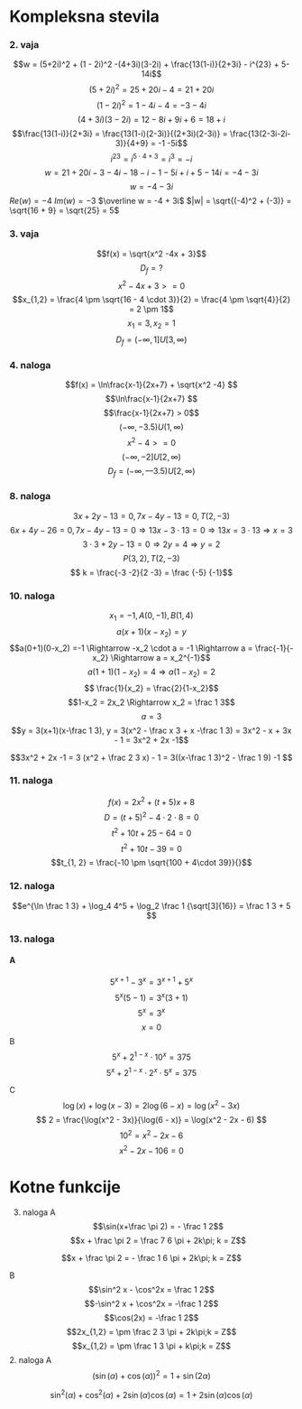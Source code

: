 # Kompleksna stevila
### 2. vaja
$$w = (5+2i)^2 + (1 - 2i)^2 -(4+3i)(3-2i) + \frac{13(1-i)}{2+3i} - i^{23} + 5- 14i$$
$$(5+2i)^2 = 25 +20i -4 = 21 + 20 i$$
$$(1-2i)^2 = 1 -4i -4 = -3 -4i$$
$$(4+3i)(3-2i) = 12 -8i + 9i +6 = 18 + i$$
$$\frac{13(1-i)}{2+3i} = \frac{13(1-i)(2-3i)}{(2+3i)(2-3i)} = \frac{13(2-3i-2i-3)}{4+9} = -1 -5i$$
$$i^{23} = i^{5 \cdot 4 + 3 } = i^3 = -i$$
$$w = 21 + 20i -3 -4i -18 -i -1 -5i + i + 5 -14i = -4 -3i$$
$$w = -4 -3i$$
$Re(w) = -4$
$Im(w) = -3$
$\overline w = -4 + 3i$
$|w| = \sqrt{(-4)^2 + (-3)} = \sqrt{16 + 9} = \sqrt{25} = 5$

### 3. vaja
$$f(x) = \sqrt{x^2 -4x + 3}$$
$$D_f = ? $$
$$x^2 - 4x +3 >= 0$$
$$x_{1,2} = \frac{4 \pm \sqrt{16 - 4 \cdot 3}}{2} = \frac{4 \pm \sqrt{4}}{2} = 2 \pm 1$$
$$x_1 = 3, x_2 = 1$$
$$D_f = (-\infty, 1] U [3, \infty)$$

### 4. naloga
$$f(x) = \ln\frac{x-1}{2x+7} + \sqrt{x^2 -4} $$
$$\ln\frac{x-1}{2x+7} $$
$$\frac{x-1}{2x+7} > 0$$
$$(-\infty, -3.5) U (1, \infty)$$
$$x^2 -4 >= 0 $$
$$(-\infty, -2]U[2, \infty)$$
$$D_f = (-\infty,—3.5) U [2, \infty)$$
### 8. naloga
$$3x + 2y - 13 = 0, 7x -4y -13 = 0, T(2, -3)$$
$$6x + 4y -26 = 0,
  7x - 4y -13 = 0 \Rightarrow
  13x - 3 \cdot 13 = 0 \Rightarrow
  13x = 3 \cdot 13 \Rightarrow
  x = 3
$$
$$3 \cdot 3 + 2y - 13 = 0 \Rightarrow 2y = 4 \Rightarrow y = 2$$
$$P(3, 2), T(2, -3)$$
$$ k = \frac{-3 -2}{2 -3} = \frac {-5} {-1}$$







### 10. naloga
$$x_1=-1, A(0, -1), B(1, 4)$$
$$a(x+1)(x-x_2) =y$$
$$a(0+1)(0-x_2) =-1 \Rightarrow -x_2 \cdot a = -1 \Rightarrow a = \frac{-1}{-x_2} \Rightarrow a = x_2^{-1}$$
$$a(1+1)(1-x_2) =4 \Rightarrow a(1-x_2) = 2$$
$$ \frac{1}{x_2} = \frac{2}{1-x_2}$$
$$1-x_2 = 2x_2 \Rightarrow x_2 = \frac 1 3$$
$$a = 3$$
$$y = 3(x+1)(x-\frac 1 3), y = 3(x^2 - \frac x 3 + x -\frac 1 3) = 3x^2 - x + 3x - 1 = 3x^2 + 2x -1$$

$$3x^2 + 2x -1 = 3 (x^2 + \frac 2 3 x) - 1 = 3((x-\frac 1 3)^2 - \frac 1 9) -1
$$


### 11. naloga
$$ f(x) = 2x^2 +(t + 5)x + 8$$
$$D = (t+5)^2 -4 \cdot 2 \cdot 8 = 0 $$
$$t^2 + 10 t + 25 - 64 =0$$
$$t^2 + 10t - 39 = 0$$
$$t_{1, 2} = \frac{-10 \pm \sqrt{100 + 4\cdot 39}}{}$$

### 12. naloga
$$e^{\ln \frac 1 3} + \log_4 4^5 + \log_2 \frac 1 {\sqrt[3]{16}} = \frac 1 3 + 5 $$


### 13. naloga
#### A
$$5^{x+1} - 3^x = 3^{x+1} + 5^x$$
$$5^x(5-1) = 3^x(3+1)$$
$$5^x = 3^x$$
$$x = 0$$
B
$$5^x + 2^{1-x} \cdot 10 ^x = 375$$
$$5^x + 2^{1-x} \cdot 2 ^x \cdot 5^x = 375$$

C
$$\log(x) + \log(x-3) = 2 \log(6 - x) = \log(x^2 - 3x)$$
$$ 2 = \frac{\log(x^2 - 3x)}{\log(6 - x)} = \log(x^2 - 2x - 6) $$
$$10^2 = x^2 -2x -6$$
$$x^2 -2x - 106 = 0$$




# Kotne funkcije
3. naloga
A
$$\sin(x+\frac \pi 2) = - \frac 1 2$$
$$x + \frac \pi 2 = \frac 7 6 \pi + 2k\pi; k = Z$$

$$x + \frac \pi 2 = - \frac 1 6 \pi + 2k\pi; k = Z$$

B
$$\sin^2 x - \cos^2x = \frac 1 2$$
$$-\sin^2 x + \cos^2x = -\frac 1 2$$
$$\cos(2x) = -\frac 1 2$$
$$2x_{1,2}  = \pm \frac 2 3 \pi + 2k\pi;k = Z$$
$$x_{1,2}  = \pm \frac 1 3 \pi + k\pi;k = Z$$
2. naloga
A
$$(\sin(\alpha) + \cos(\alpha))^2 = 1 + \sin(2\alpha)$$

$$\sin^2(\alpha) + \cos^2(\alpha) + 2\sin(\alpha)\cos(\alpha) = 1 + 2\sin(\alpha)\cos(\alpha)$$
